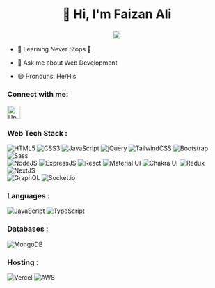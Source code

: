 <h1 align="center">👋 Hi, I'm Faizan Ali </a></h1>
<h3 align="center"> <img src="https://readme-typing-svg.herokuapp.com?color=0357F7&lines=Front+End+Developer+%3A);Full+Stack+Developer+%3A)" /> </h3>

- 🌱 Learning Never Stops 🚀

- 💬 Ask me about Web Development

- 😄 Pronouns: He/His

<h3 align="left">Connect with me:</h3>
<div align="left">
<a href="https://www.upwork.com/freelancers/~01fd17d7943d98645a" target="_blank"><img height="30px" alt="Upwork"
        src="https://assets-global.website-files.com/603fea6471d9d8559d077603/6092b7514135708162a4be92_Favicon%20256.png" /></a>
<!-- <a href="https://www.linkedin.com/in/full-stack-js-software-engineer" target="_blank"><img alt="LinkedIn"
        src="https://img.shields.io/badge/linkedin-%230077B5.svg?style=for-the-badge&logo=linkedin&logoColor=white" /></a>
<a href="mailto:webdev.faizanali@gmail.com" target="_blank"><img alt="Gmail"
        src="https://img.shields.io/badge/Gmail-D14836?style=for-the-badge&logo=gmail&logoColor=white" /></a> -->
</div>

<h3 align="left">Web Tech Stack :</h3>
<div align="left">
    <img alt="HTML5"
        src="https://img.shields.io/badge/html5-%23E34F26.svg?style=for-the-badge&logo=html5&logoColor=white" />
    <img alt="CSS3"
        src="https://img.shields.io/badge/css3-%231572B6.svg?style=for-the-badge&logo=css3&logoColor=white" />
    <img alt="JavaScript"
        src="https://img.shields.io/badge/javascript-%23323330.svg?style=for-the-badge&logo=javascript&logoColor=%23F7DF1E" />
    <img alt="jQuery"
        src="https://img.shields.io/badge/jquery-%230769AD.svg?style=for-the-badge&logo=jquery&logoColor=white" />
    <img alt="TailwindCSS"
        src="https://img.shields.io/badge/Tailwind_CSS-38B2AC?style=for-the-badge&logo=tailwind-css&logoColor=white" />
    <img alt="Bootstrap"
        src="https://img.shields.io/badge/bootstrap-%23563D7C.svg?style=for-the-badge&logo=bootstrap&logoColor=white" />
    <img alt="Sass" src="https://img.shields.io/badge/Sass-CC6699?style=for-the-badge&logo=sass&logoColor=white" /><br>
    <img alt="NodeJS"
        src="https://img.shields.io/badge/node.js-%2343853D.svg?style=for-the-badge&logo=node-dot-js&logoColor=white" />
    <img alt="ExpressJS"
        src="https://img.shields.io/badge/Express.js-000000?style=for-the-badge&logo=express&logoColor=white" />
    <img alt="React"
        src="https://img.shields.io/badge/react-%2320232a.svg?style=for-the-badge&logo=react&logoColor=%2361DAFB" />
    <img alt="Material UI"
        src="https://img.shields.io/badge/Material%20UI-007FFF?style=for-the-badge&logo=mui&logoColor=white" />
    <img alt="Chakra UI"
        src="https://img.shields.io/badge/Chakra--UI-319795?style=for-the-badge&logo=chakra-ui&logoColor=white" />
    <img alt="Redux" src="https://img.shields.io/badge/Redux-593D88?style=for-the-badge&logo=redux&logoColor=white" />
    <img alt="NextJS"
        src="https://img.shields.io/badge/next.js-000000?style=for-the-badge&logo=nextdotjs&logoColor=white" /><br>
    <img alt="GraphQL"
        src="https://img.shields.io/badge/GraphQL-E10098?style=for-the-badge&logo=graphql&logoColor=white" />
    <img alt="Socket.io"
        src="https://img.shields.io/badge/Socket.io-010101?&style=for-the-badge&logo=Socket.io&logoColor=white" />
</div>


<h3 align="left">Languages :</h3>
<div align="left">
    <img alt="JavaScript"
        src="https://img.shields.io/badge/javascript-%23323330.svg?style=for-the-badge&logo=javascript&logoColor=%23F7DF1E" />
    <img alt="TypeScript"
        src="https://img.shields.io/badge/TypeScript-007ACC?style=for-the-badge&logo=typescript&logoColor=white" />

</div>

<h3 align="left">Databases :</h3>
<div align="left">
    <img alt="MongoDB"
        src="https://img.shields.io/badge/MongoDB-4EA94B?style=for-the-badge&logo=mongodb&logoColor=white" />
</div>

<h3 align="left">Hosting :</h3>
<div align="left">
<img alt="Vercel" src="https://img.shields.io/badge/Vercel-000000?style=for-the-badge&logo=vercel&logoColor=white"/>
<img alt="AWS" src="https://img.shields.io/badge/Amazon_AWS-232F3E?style=for-the-badge&logo=amazonaws&logoColor=white"/>
</div>

